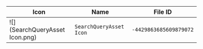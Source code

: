 | Icon | Name | File ID |
| ---  | ---  | ---     |
| ![](SearchQueryAsset Icon.png) | `SearchQueryAsset Icon` | `-4429863685609879072` |
